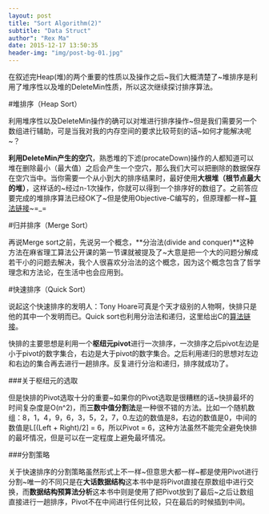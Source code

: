 ```yaml
---
layout: post
title: "Sort Algorithm(2)"
subtitle: "Data Struct"
author": "Rex Ma"
date: 2015-12-17 13:50:35
header-img: "img/post-bg-01.jpg"
---
```

在叙述完Heap(堆)的两个重要的性质以及操作之后~我们大概清楚了~堆排序是利用了堆序性以及堆的DeleteMin性质，所以这次继续探讨排序算法。

#堆排序（Heap Sort）

利用堆序性以及DeleteMin操作的确可以对堆进行排序操作~但是我们需要另一个数组进行辅助，可是当我对我的内存空间的要求比较苛刻的话~如何才能解决呢~？

**利用DeleteMin产生的空穴**，熟悉堆的下滤(procateDown)操作的人都知道可以堆在删除最小（最大值）之后会产生一个空穴，那么我们大可以把删除的数据保存在空穴当中。当你需要一个从小到大的排序结果时，最好使用**大根堆（根节点最大的堆）**，这样话的~经过n-1次操作，你就可以得到一个排序好的数组了。之前答应要完成的堆排序算法已经OK了~但是使用Objective-C编写的，但原理都一样~[算法链接](https://github.com/RexMa88/HeapSort)~=_=

#归并排序（Merge Sort）

再说Merge sort之前，先说另一个概念，**分治法(divide and conquer)**这种方法在麻省理工算法公开课的第一节课就被提及了~大意是把一个大的问题分解成若干小的问题去解决，我个人很喜欢分治法的这个概念，因为这个概念包含了哲学理念和方法论，在生活中也会应用到。

#快速排序（Quick Sort）

说起这个快速排序的发明人：Tony Hoare可真是个天才级别的人物啊，快排只是他的其中一个发明而已。Quick sort也利用分治法和递归，这里给出C的[算法链接](https://github.com/RexMa88/Quick-Sort)。

快排的主要思想是利用一个**枢纽元pivot**进行一次排序，一次排序之后pivot左边是小于pivot的数字集合，右边是大于pivot的数字集合。之后利用递归的思想对左边和右边的集合再去进行一趟排序。反复进行分治和递归，排序就成功了。

###关于枢纽元的选取

但是快排的Pivot选取十分的重要~如果你的Pivot选取是很糟糕的话~快排最坏的时间复杂度是O(n^2)，而**三数中值分割法**是一种很不错的方法。比如一个随机数组：8，1，4，9，6，3，5，2，7，0.左边的数值是8，右边的数值是0，中间的数值是L[(Left + Right)/2] = 6，所以Pivot = 6，这种方法虽然不能完全避免快排的最坏情况，但是可以在一定程度上避免最坏情况。

###分割策略

关于快速排序的分割策略虽然形式上不一样~但意思大都一样~都是使用Pivot进行分割~唯一的不同只是在**大话数据结构**这本书中是将Pivot直接在原数组中进行交换，而**数据结构预算法分析**这本书中则是使用了把Pivot放到了最后~之后让数组直接进行一趟排序，Pivot不在中间进行任何比较，只在最后的时候插到中间。
